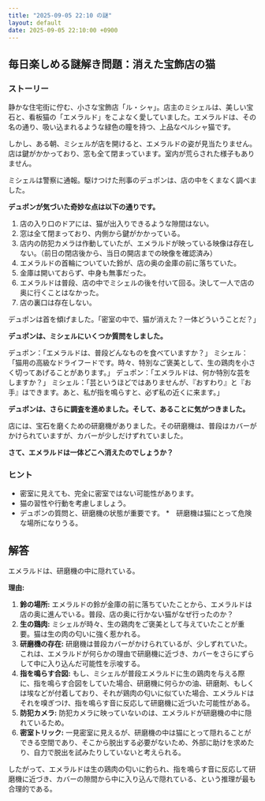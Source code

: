 ```yaml
---
title: "2025-09-05 22:10 の謎"
layout: default
date: 2025-09-05 22:10:00 +0900
---
```

## 毎日楽しめる謎解き問題：消えた宝飾店の猫

### ストーリー

静かな住宅街に佇む、小さな宝飾店「ル・シャ」。店主のミシェルは、美しい宝石と、看板猫の「エメラルド」をこよなく愛していました。エメラルドは、その名の通り、吸い込まれるような緑色の瞳を持つ、上品なペルシャ猫です。

しかし、ある朝、ミシェルが店を開けると、エメラルドの姿が見当たりません。店は鍵がかかっており、窓も全て閉まっています。室内が荒らされた様子もありません。

ミシェルは警察に通報。駆けつけた刑事のデュポンは、店の中をくまなく調べました。

**デュポンが気づいた奇妙な点は以下の通りです。**

1.  店の入り口のドアには、猫が出入りできるような隙間はない。
2.  窓は全て閉まっており、内側から鍵がかかっている。
3.  店内の防犯カメラは作動していたが、エメラルドが映っている映像は存在しない。（前日の閉店後から、当日の開店までの映像を確認済み）
4.  エメラルドの首輪についていた鈴が、店の奥の金庫の前に落ちていた。
5.  金庫は開いておらず、中身も無事だった。
6.  エメラルドは普段、店の中でミシェルの後を付いて回る。決して一人で店の奥に行くことはなかった。
7.  店の裏口は存在しない。

デュポンは首を傾げました。「密室の中で、猫が消えた？一体どういうことだ？」

**デュポンは、ミシェルにいくつか質問をしました。**

デュポン：「エメラルドは、普段どんなものを食べていますか？」
ミシェル：「猫用の高級なドライフードです。時々、特別なご褒美として、生の鶏肉を小さく切ってあげることがあります。」
デュポン：「エメラルドは、何か特別な芸をしますか？」
ミシェル：「芸というほどではありませんが、『おすわり』と『お手』はできます。あと、私が指を鳴らすと、必ず私の近くに来ます。」

**デュポンは、さらに調査を進めました。そして、あることに気がつきました。**

店には、宝石を磨くための研磨機がありました。その研磨機は、普段はカバーがかけられていますが、カバーが少しだけずれていました。

**さて、エメラルドは一体どこへ消えたのでしょうか？**

### ヒント

*   密室に見えても、完全に密室ではない可能性があります。
*   猫の習性や行動を考慮しましょう。
*   デュポンの質問と、研磨機の状態が重要です。
*　研磨機は猫にとって危険な場所になりうる。

## 解答

エメラルドは、研磨機の中に隠れている。

**理由:**

1.  **鈴の場所:** エメラルドの鈴が金庫の前に落ちていたことから、エメラルドは店の奥に進んでいる。普段、店の奥に行かない猫がなぜ行ったのか？
2.  **生の鶏肉:** ミシェルが時々、生の鶏肉をご褒美として与えていたことが重要。猫は生の肉の匂いに強く惹かれる。
3.  **研磨機の存在:** 研磨機は普段カバーがかけられているが、少しずれていた。これは、エメラルドが何らかの理由で研磨機に近づき、カバーをさらにずらして中に入り込んだ可能性を示唆する。
4.  **指を鳴らす合図:** もし、ミシェルが普段エメラルドに生の鶏肉を与える際に、指を鳴らす合図をしていた場合、研磨機に何らかの油、研磨剤、もしくは埃などが付着しており、それが鶏肉の匂いに似ていた場合、エメラルドはそれを嗅ぎつけ、指を鳴らす音に反応して研磨機に近づいた可能性がある。
5.  **防犯カメラ:** 防犯カメラに映っていないのは、エメラルドが研磨機の中に隠れているため。
6.  **密室トリック:** 一見密室に見えるが、研磨機の中は猫にとって隠れることができる空間であり、そこから脱出する必要がないため、外部に助けを求めたり、自力で脱出を試みたりしていないと考えられる。

したがって、エメラルドは生の鶏肉の匂いに釣られ、指を鳴らす音に反応して研磨機に近づき、カバーの隙間から中に入り込んで隠れている、という推理が最も合理的である。
